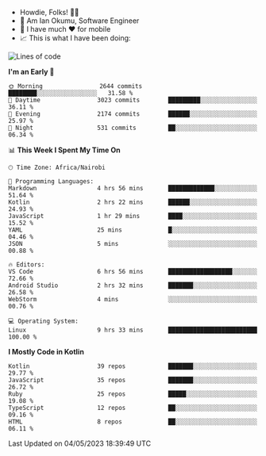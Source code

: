 
* Howdie, Folks! 👋🤓
* 🤪 Am Ian Okumu, Software Engineer
* 📱 I have much ❤️ for mobile
* 📈 This is what I have been doing:
  
<!-- <a href="https://otsembo.github.io/OtsemboPortfolio/" style="margin-right:.5%; margin-top=.5%;">
  <img align="center" src="https://github-readme-stats.vercel.app/api/top-langs/?username=otsembo&layout=compact" />
</a> -->

<!--START_SECTION:waka-->
![Lines of code](https://img.shields.io/badge/From%20Hello%20World%20I%27ve%20Written-6.7%20million%20lines%20of%20code-blue)

**I'm an Early 🐤** 

```text
🌞 Morning                2644 commits        ████████░░░░░░░░░░░░░░░░░   31.58 % 
🌆 Daytime                3023 commits        █████████░░░░░░░░░░░░░░░░   36.11 % 
🌃 Evening                2174 commits        ██████░░░░░░░░░░░░░░░░░░░   25.97 % 
🌙 Night                  531 commits         ██░░░░░░░░░░░░░░░░░░░░░░░   06.34 % 
```


📊 **This Week I Spent My Time On** 

```text
🕑︎ Time Zone: Africa/Nairobi

💬 Programming Languages: 
Markdown                 4 hrs 56 mins       █████████████░░░░░░░░░░░░   51.64 % 
Kotlin                   2 hrs 22 mins       ██████░░░░░░░░░░░░░░░░░░░   24.93 % 
JavaScript               1 hr 29 mins        ████░░░░░░░░░░░░░░░░░░░░░   15.52 % 
YAML                     25 mins             █░░░░░░░░░░░░░░░░░░░░░░░░   04.46 % 
JSON                     5 mins              ░░░░░░░░░░░░░░░░░░░░░░░░░   00.88 % 

🔥 Editors: 
VS Code                  6 hrs 56 mins       ██████████████████░░░░░░░   72.66 % 
Android Studio           2 hrs 32 mins       ███████░░░░░░░░░░░░░░░░░░   26.58 % 
WebStorm                 4 mins              ░░░░░░░░░░░░░░░░░░░░░░░░░   00.76 % 

💻 Operating System: 
Linux                    9 hrs 33 mins       █████████████████████████   100.00 % 
```

**I Mostly Code in Kotlin** 

```text
Kotlin                   39 repos            ███████░░░░░░░░░░░░░░░░░░   29.77 % 
JavaScript               35 repos            ███████░░░░░░░░░░░░░░░░░░   26.72 % 
Ruby                     25 repos            █████░░░░░░░░░░░░░░░░░░░░   19.08 % 
TypeScript               12 repos            ██░░░░░░░░░░░░░░░░░░░░░░░   09.16 % 
HTML                     8 repos             ██░░░░░░░░░░░░░░░░░░░░░░░   06.11 % 
```




 Last Updated on 04/05/2023 18:39:49 UTC
<!--END_SECTION:waka-->

<br />
<br />
<br />
<br />
<br />
  
  </div>
<!---
otsembo/otsembo is a ✨ special ✨ repository because its `README.md` (this file) appears on your GitHub profile.
You can click the Preview link to take a look at your changes.
--->
